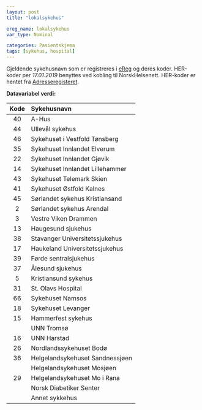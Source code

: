 ```yaml
---
layout: post
title: "lokalsykehus"

ereg_name: lokalsykehus
var_type: Nominal

categories: Pasientskjema
tags: [sykehus, hospital]
---
```


Gjeldende sykehusnavn som er registreres i [eReg][ereg] og deres koder. HER-koder per *17.01.2019* benyttes ved kobling til NorskHelsenett. HER-koder er hentet fra [Adresseregisteret][adreg].

**Datavariabel verdi:**


| Kode  | Sykehusnavn                 |
| :---: | :---                        |
| 40    | A-Hus                       |
| 44    | Ullevål sykehus             |
| 46    | Sykehuset i Vestfold Tønsberg  |
| 35  | Sykehuset Innlandet Elverum |
| 22  | Sykehuset Innlandet Gjøvik  |
| 14  | Sykehuset Innlandet Lillehammer |
| 43  | Sykehuset Telemark Skien  |
| 41  | Sykehuset Østfold Kalnes  |
| 45  | Sørlandet sykehus Kristiansand  |
| 2   | Sørlandet sykehus Arendal |
| 3 | Vestre Viken Drammen  |
| 13  | Haugesund sjukehus  |
| 38  | Stavanger Universitetssjukehus  |
| 17  | Haukeland Universitetssjukehus  |
| 39  | Førde sentralsjukehus |
| 37  | Ålesund sjukehus  |
| 5 | Kristiansund sykehus  |
| 31  | St. Olavs Hospital  |
| 66  | Sykehuset Namsos  |
| 18  | Sykehuset Levanger  |
| 15  | Hammerfest sykehus  |
|     | UNN Tromsø  |
| 16  | UNN Harstad |
| 26  | Nordlandssykehuset Bodø |
| 36  | Helgelandsykehuset Sandnessjøen |
|     | Helgelandsykehuset Mosjøen  |
| 29  | Helgelandsykehuset Mo i Rana  |
|     | Norsk Diabetiker Senter |
|     | Annet sykkehus |






[adreg]:  https://register.nhn.no/ar
[ereg]: https://oslo-universitetssykehus.no/fag-og-forskning/forskning/servicemiljo-for-kvalitetsregistre-hso/ereg





